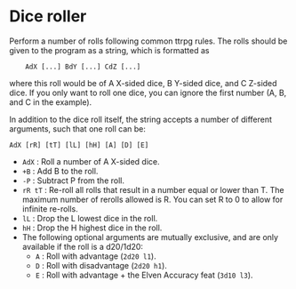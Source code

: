 # Dice roller
Perform a number of rolls following common ttrpg rules. The
rolls should be given to the program as a string, which is
formatted as

        AdX [...] BdY [...] CdZ [...]

where this roll would be of A X-sided dice, B Y-sided dice,
and C Z-sided dice. If you only want to roll one dice, you
can ignore the first number (A, B, and C in the example).

In addition to the dice roll itself, the string accepts a
number of different arguments, such that one roll can be:

`AdX [rR] [tT] [lL] [hH] [A] [D] [E]`
* `AdX`   : Roll a number of A X-sided dice.
* `+B`    : Add B to the roll.
* `-P`    : Subtract P from the roll.
* `rR tT` : Re-roll all rolls that result in a number equal
            or lower than T. The maximum number of rerolls
            allowed is R. You can set R to 0 to allow for
            infinite re-rolls.
* `lL`    : Drop the L lowest dice in the roll.
* `hH`    : Drop the H highest dice in the roll.
* The following optional arguments are mutually exclusive,
  and are only available if the roll is a d20/1d20:
    * `A` : Roll with advantage (`2d20 l1`).
    * `D` : Roll with disadvantage (`2d20 h1`).
    * `E` : Roll with advantage + the Elven Accuracy feat
            (`3d10 l3`).
